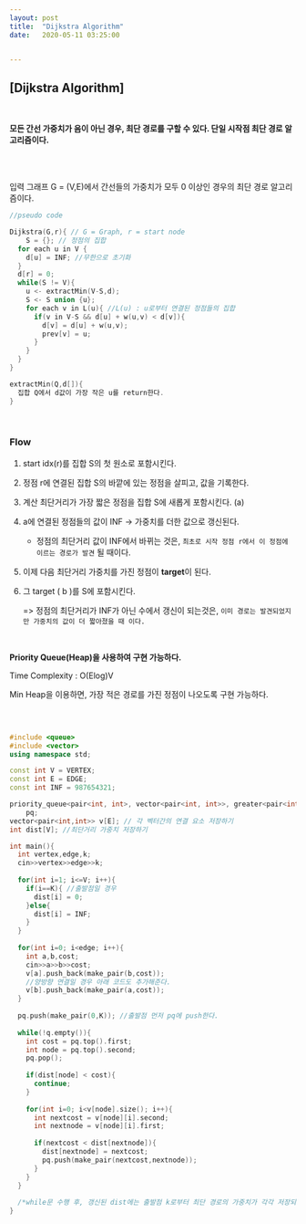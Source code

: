 ```yaml
---
layout:	post
title:	"Dijkstra Algorithm"
date:	2020-05-11 03:25:00


---
```






## [Dijkstra Algorithm]

<br/>

**모든 간선 가중치가 음이 아닌 경우, 최단 경로를 구할 수 있다. 단일 시작점 최단 경로 알고리즘이다.** 



<br/>

<br/>

입력 그래프 G = (V,E)에서 간선들의 가중치가 모두 0 이상인 경우의 최단 경로 알고리즘이다.

``` c++
//pseudo code

Dijkstra(G,r){ // G = Graph, r = start node
	S = {}; // 정점의 집합
  for each u in V {
    d[u] = INF; //무한으로 초기화
  }
  d[r] = 0;
  while(S != V){
    u <- extractMin(V-S,d);
    S <- S union {u};
    for each v in L(u){ //L(u) : u로부터 연결된 정점들의 집합
      if(v in V-S && d[u] + w(u,v) < d[v]){
        d[v] = d[u] + w(u,v);
        prev[v] = u;
      }
    }
  }
}

extractMin(Q,d[]){
  집합 Q에서 d값이 가장 작은 u를 return한다.
}

```

<br/>

### Flow

1. start idx(r)를 집합 S의 첫 원소로 포함시킨다.

2. 정점 r에 연결된 집합 S의 바깥에 있는 정점을 살피고, 값을 기록한다.

3. 계산 최단거리가 가장 짧은 정점을 집합 S에 새롭게 포함시킨다. (a)

4. a에 연결된 정점들의 값이 INF -> 가중치를 더한 값으로 갱신된다.

   + 정점의 최단거리 값이 INF에서 바뀌는 것은, `최초로 시작 정점 r에서 이 정점에 이르는 경로가 발견` 될 때이다.

5. 이제 다음 최단거리 가중치를 가진 정점이 **target**이 된다.

6. 그 target ( b )를 S에 포함시킨다.

   => 정점의 최단거리가 INF가 아닌 수에서 갱신이 되는것은, `이미 경로는 발견되었지만 가중치의 값이 더 짧아졌을 때 이다.` 

<br/>

**Priority Queue(Heap)을 사용하여 구현 가능하다.** 

Time Complexity : O(Elog)V

Min Heap을 이용하면, 가장 적은 경로를 가진 정점이 나오도록 구현 가능하다.

<br/>

``` c++

#include <queue>
#include <vector>
using namespace std;

const int V = VERTEX;
const int E = EDGE;
const int INF = 987654321;

priority_queue<pair<int, int>, vector<pair<int, int>>, greater<pair<int, int>>>
    pq;
vector<pair<int,int>> v[E]; // 각 벡터간의 연결 요소 저장하기
int dist[V]; //최단거리 가중치 저장하기

int main(){
  int vertex,edge,k;
  cin>>vertex>>edge>>k;
  
  for(int i=1; i<=V; i++){
    if(i==K){ //출발점일 경우
      dist[i] = 0;
    }else{
      dist[i] = INF;
    }
  }
  
  for(int i=0; i<edge; i++){
    int a,b,cost;
    cin>>a>>b>>cost;
    v[a].push_back(make_pair(b,cost));
    //양방향 연결일 경우 아래 코드도 추가해준다.
    v[b].push_back(make_pair(a,cost));
  }
  
  pq.push(make_pair(0,K)); //출발점 먼저 pq에 push한다.
  
  while(!q.empty()){
    int cost = pq.top().first;
    int node = pq.top().second;
    pq.pop();
    
    if(dist[node] < cost){
      continue;
    }
    
    for(int i=0; i<v[node].size(); i++){
      int nextcost = v[node][i].second;
      int nextnode = v[node][i].first;
      
      if(nextcost < dist[nextnode]){
        dist[nextnode] = nextcost;
        pq.push(make_pair(nextcost,nextnode));
      }
    }
  }
  
  /*while문 수행 후, 갱신된 dist에는 출발점 k로부터 최단 경로의 가중치가 각각 저장되어있다.*/
}


```

<br/>

<br/>

